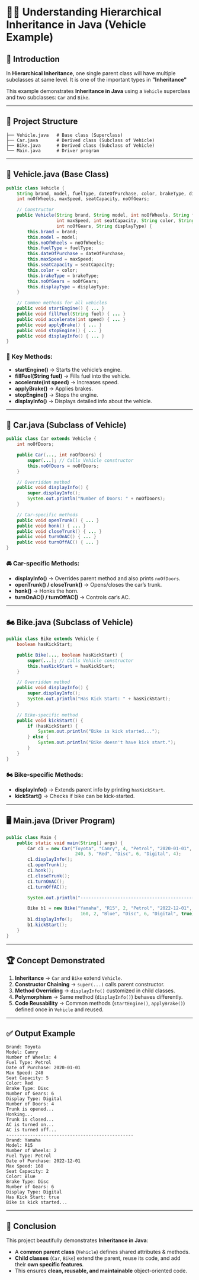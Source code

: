 # 🚗🛵 Understanding Hierarchical Inheritance in Java (Vehicle Example)

## 📌 Introduction
In **Hierarchical Inheritance**, one single parent class will have multiple subclasses at same level.
It is one of the important types in **"Inheritance"**

This example demonstrates **Inheritance in Java** using a `Vehicle` superclass and two subclasses: `Car` and `Bike`.

---

## 📂 Project Structure
```
├── Vehicle.java   # Base class (Superclass)
├── Car.java       # Derived class (Subclass of Vehicle)
├── Bike.java      # Derived class (Subclass of Vehicle)
└── Main.java      # Driver program
```

---

## 🚙 Vehicle.java (Base Class)

```java
public class Vehicle {
    String brand, model, fuelType, dateOfPurchase, color, brakeType, displayType;
    int noOfWheels, maxSpeed, seatCapacity, noOfGears;

    // Constructor
    public Vehicle(String brand, String model, int noOfWheels, String fuelType, String dateOfPurchase, 
                   int maxSpeed, int seatCapacity, String color, String brakeType, 
                   int noOfGears, String displayType) {
        this.brand = brand;
        this.model = model;
        this.noOfWheels = noOfWheels;
        this.fuelType = fuelType;
        this.dateOfPurchase = dateOfPurchase;
        this.maxSpeed = maxSpeed;
        this.seatCapacity = seatCapacity;
        this.color = color;
        this.brakeType = brakeType;
        this.noOfGears = noOfGears;
        this.displayType = displayType;
    }

    // Common methods for all vehicles
    public void startEngine() { ... }
    public void fillFuel(String fuel) { ... }
    public void accelerate(int speed) { ... }
    public void applyBrake() { ... }
    public void stopEngine() { ... }
    public void displayInfo() { ... }
}
```

### 🔑 Key Methods:
- **startEngine()** → Starts the vehicle’s engine.  
- **fillFuel(String fuel)** → Fills fuel into the vehicle.  
- **accelerate(int speed)** → Increases speed.  
- **applyBrake()** → Applies brakes.  
- **stopEngine()** → Stops the engine.  
- **displayInfo()** → Displays detailed info about the vehicle.  

---

## 🚗 Car.java (Subclass of Vehicle)

```java
public class Car extends Vehicle {
    int noOfDoors;

    public Car(..., int noOfDoors) {
        super(...); // Calls Vehicle constructor
        this.noOfDoors = noOfDoors;
    }

    // Overridden method
    public void displayInfo() {
        super.displayInfo();
        System.out.println("Number of Doors: " + noOfDoors);
    }

    // Car-specific methods
    public void openTrunk() { ... }
    public void honk() { ... }
    public void closeTrunk() { ... }
    public void turnOnAC() { ... }
    public void turnOffAC() { ... }
}
```

### 🚘 Car-specific Methods:
- **displayInfo()** → Overrides parent method and also prints `noOfDoors`.  
- **openTrunk() / closeTrunk()** → Opens/closes the car’s trunk.  
- **honk()** → Honks the horn.  
- **turnOnAC() / turnOffAC()** → Controls car’s AC.  

---

## 🏍️ Bike.java (Subclass of Vehicle)

```java
public class Bike extends Vehicle {
    boolean hasKickStart;

    public Bike(..., boolean hasKickStart) {
        super(...); // Calls Vehicle constructor
        this.hasKickStart = hasKickStart;
    }

    // Overridden method
    public void displayInfo() {
        super.displayInfo();
        System.out.println("Has Kick Start: " + hasKickStart);
    }

    // Bike-specific method
    public void kickStart() {
        if (hasKickStart) {
            System.out.println("Bike is kick started...");
        } else {
            System.out.println("Bike doesn't have kick start.");
        }
    }
}
```

### 🏍️ Bike-specific Methods:
- **displayInfo()** → Extends parent info by printing `hasKickStart`.  
- **kickStart()** → Checks if bike can be kick-started.  

---

## 🖥️ Main.java (Driver Program)

```java
public class Main {
    public static void main(String[] args) {
        Car c1 = new Car("Toyota", "Camry", 4, "Petrol", "2020-01-01", 
                          240, 5, "Red", "Disc", 6, "Digital", 4);
        c1.displayInfo();
        c1.openTrunk();
        c1.honk();
        c1.closeTrunk();
        c1.turnOnAC();
        c1.turnOffAC();

        System.out.println("------------------------------------------------");

        Bike b1 = new Bike("Yamaha", "R15", 2, "Petrol", "2022-12-01", 
                            160, 2, "Blue", "Disc", 6, "Digital", true);
        b1.displayInfo();
        b1.kickStart();
    }
}
```

---

## 🏆 Concept Demonstrated
1. **Inheritance** → `Car` and `Bike` extend `Vehicle`.  
2. **Constructor Chaining** → `super(...)` calls parent constructor.  
3. **Method Overriding** → `displayInfo()` customized in child classes.  
4. **Polymorphism** → Same method (`displayInfo()`) behaves differently.  
5. **Code Reusability** → Common methods (`startEngine()`, `applyBrake()`) defined once in `Vehicle` and reused.  

---

## ✅ Output Example
```
Brand: Toyota
Model: Camry
Number of Wheels: 4
Fuel Type: Petrol
Date of Purchase: 2020-01-01
Max Speed: 240
Seat Capacity: 5
Color: Red
Brake Type: Disc
Number of Gears: 6
Display Type: Digital
Number of Doors: 4
Trunk is opened...
Honking...
Trunk is closed...
AC is turned on...
AC is turned off...
------------------------------------------------
Brand: Yamaha
Model: R15
Number of Wheels: 2
Fuel Type: Petrol
Date of Purchase: 2022-12-01
Max Speed: 160
Seat Capacity: 2
Color: Blue
Brake Type: Disc
Number of Gears: 6
Display Type: Digital
Has Kick Start: true
Bike is kick started...
```

---

## 📖 Conclusion
This project beautifully demonstrates **Inheritance in Java**:  
- A **common parent class** (`Vehicle`) defines shared attributes & methods.  
- **Child classes** (`Car`, `Bike`) extend the parent, reuse its code, and add their **own specific features**.  
- This ensures **clean, reusable, and maintainable** object-oriented code.  
